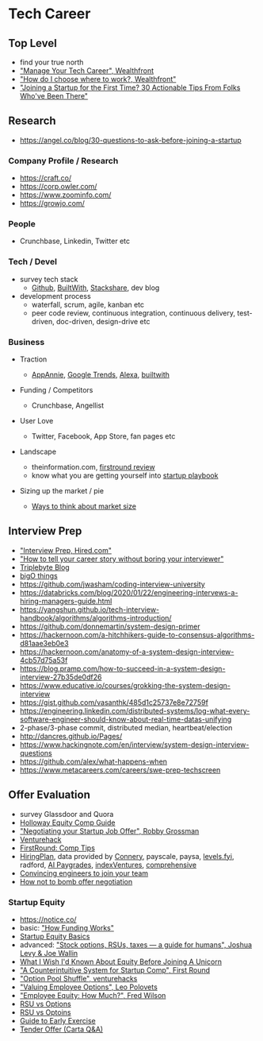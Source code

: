 # Tech Career

## Top Level
- find your true north
- ["Manage Your Tech Career", Wealthfront](https://blog.wealthfront.com/startup-employee-equity-compensation/)
- ["How do I choose where to work?, Wealthfront"](https://blog.wealthfront.com/choose-right-job-company/)
- ["Joining a Startup for the First Time? 30 Actionable Tips From Folks Who've Been There"](https://review.firstround.com/30-tips-for-new-startup-employees)

## Research
- https://angel.co/blog/30-questions-to-ask-before-joining-a-startup

### Company Profile / Research
- https://craft.co/
- https://corp.owler.com/
- https://www.zoominfo.com/
- https://growjo.com/

### People
- Crunchbase, Linkedin, Twitter etc

### Tech / Devel
- survey tech stack
  - [Github](https://github.com), [BuiltWith](https://builtwith.com/), [Stackshare](http://stackshare.io/), dev blog
- development process
  - waterfall, scrum, agile, kanban etc
  - peer code review, continuous integration, continuous delivery, test-driven, doc-driven, design-drive etc

### Business
- Traction
  - [AppAnnie](https://www.appannie.com/), [Google Trends](https://www.google.com/trends), [Alexa](http://www.alexa.com/), [builtwith](https://builtwith.com/)

- Funding / Competitors
  - Crunchbase, Angellist
  
- User Love
  - Twitter, Facebook, App Store, fan pages etc

- Landscape
  - theinformation.com, [firstround review](http://firstround.com/review/)
  - know what you are getting yourself into [startup playbook](http://playbook.samaltman.com/)

- Sizing up the market / pie
  - [Ways to think about market size](http://ben-evans.com/benedictevans/2015/2/28/market-size) 

## Interview Prep
- ["Interview Prep, Hired.com"](https://blog.hired.com/pre-interview-prep/)
- ["How to tell your career story without boring your interviewer"](https://www.fastcompany.com/90221472/how-to-tell-your-career-story-without-boring-your-interviewer)
- [Triplebyte Blog](https://triplebyte.com/blog)
- [bigO things](http://www.bigocheatsheet.com/)
- https://github.com/jwasham/coding-interview-university
- https://databricks.com/blog/2020/01/22/engineering-intervews-a-hiring-managers-guide.html
- https://yangshun.github.io/tech-interview-handbook/algorithms/algorithms-introduction/
- https://github.com/donnemartin/system-design-primer
- https://hackernoon.com/a-hitchhikers-guide-to-consensus-algorithms-d81aae3eb0e3
- https://hackernoon.com/anatomy-of-a-system-design-interview-4cb57d75a53f
- https://blog.pramp.com/how-to-succeed-in-a-system-design-interview-27b35de0df26
- https://www.educative.io/courses/grokking-the-system-design-interview
- https://gist.github.com/vasanthk/485d1c25737e8e72759f
- https://engineering.linkedin.com/distributed-systems/log-what-every-software-engineer-should-know-about-real-time-datas-unifying
- 2-phase/3-phase commit, distributed median, heartbeat/election
- http://dancres.github.io/Pages/
- https://www.hackingnote.com/en/interview/system-design-interview-questions
- https://github.com/alex/what-happens-when
- https://www.metacareers.com/careers/swe-prep-techscreen

## Offer Evaluation
- survey Glassdoor and Quora
- [Holloway Equity Comp Guide](https://www.holloway.com/g/equity-compensation)
- ["Negotiating your Startup Job Offer", Robby Grossman](http://rob.by/2013/negotiating-your-startup-job-offer/)
- [Venturehack](http://venturehacks.com/articles/job-offer)
- [FirstRound: Comp Tips](http://firstround.com/review/counterintuitive-comp-tips-for-the-unwary-and-uninitiated/)
- [HiringPlan](https://hiringplan.io/), data provided by [Connery](http://www.conneryconsulting.com/), payscale, paysa, [levels.fyi](https://www.levels.fyi/charts.html), radford, [AI Paygrades](https://aipaygrad.es/), [indexVentures](https://www.indexventures.com/optionplan), [comprehensive](https://www.comprehensive.io/)
- [Convincing engineers to join your team](https://triplebyte.com/blog/convincing-engineers-to-join-your-team)
- [How not to bomb offer negotiation](https://medium.freecodecamp.org/how-not-to-bomb-your-offer-negotiation-c46bb9bc7dea)

### Startup Equity
- https://notice.co/
- basic: ["How Funding Works"](http://fundersandfounders.com/how-funding-works-splitting-equity/)
- [Startup Equity Basics](https://humaninterest.com/blog/startup-equity-basics-ask-stock-accept/)
- advanced: ["Stock options, RSUs, taxes — a guide for humans", Joshua Levy & Joe Wallin](https://github.com/jlevy/og-equity-compensation)
- [What I Wish I'd Known About Equity Before Joining A Unicorn](https://gist.github.com/yossorion/4965df74fd6da6cdc280ec57e83a202d)
- ["A Counterintuitive System for Startup Comp", First Round](http://firstround.com/review/A-Counterintuitive-System-for-Startup-Compensation/)
- ["Option Pool Shuffle", venturehacks](http://venturehacks.com/articles/option-pool-shuffle#market)
- ["Valuing Employee Options", Leo Polovets](http://codingvc.com/valuing-employee-options/)
- ["Employee Equity: How Much?", Fred Wilson](http://avc.com/2010/11/employee-equity-how-much/)
- [RSU vs Options](https://blog.wealthfront.com/stock-options-versus-rsu/)
- [RSU vs Optoins](https://www.capshare.com/blog/rsus-vs-options/)
- [Guide to Early Exercise](https://quip.com/XGxQAoOc6fEp/Guide-to-Early-Exercise)
- [Tender Offer (Carta Q&A)](https://carta.com/blog/tender-offer-faq/)
